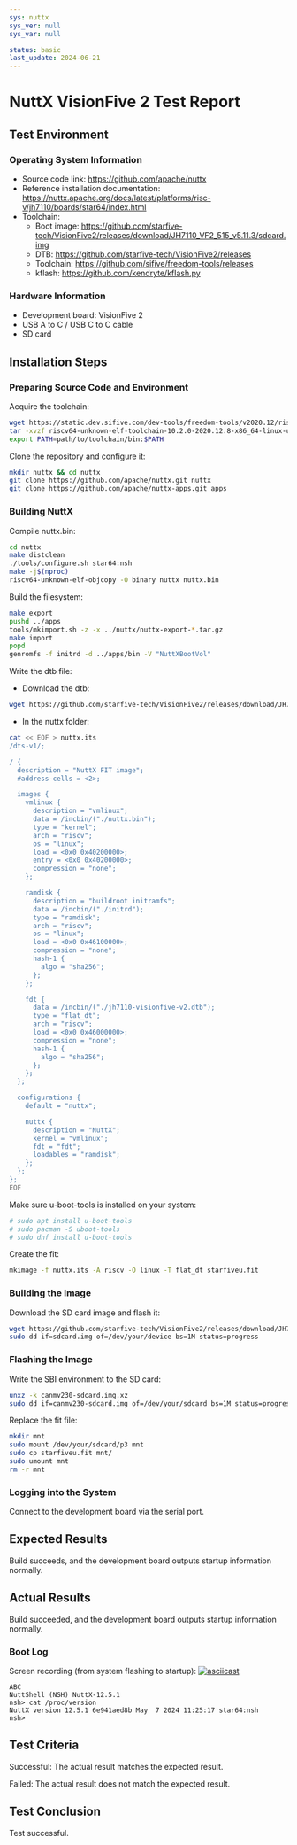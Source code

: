 ```yaml
---
sys: nuttx
sys_ver: null
sys_var: null

status: basic
last_update: 2024-06-21
---
```


# NuttX VisionFive 2 Test Report

## Test Environment

### Operating System Information

- Source code link: https://github.com/apache/nuttx
- Reference installation documentation: https://nuttx.apache.org/docs/latest/platforms/risc-v/jh7110/boards/star64/index.html
- Toolchain:
    - Boot image: https://github.com/starfive-tech/VisionFive2/releases/download/JH7110_VF2_515_v5.11.3/sdcard.img
    - DTB: https://github.com/starfive-tech/VisionFive2/releases
    - Toolchain: https://github.com/sifive/freedom-tools/releases
    - kflash: https://github.com/kendryte/kflash.py

### Hardware Information

- Development board: VisionFive 2
- USB A to C / USB C to C cable
- SD card

## Installation Steps

### Preparing Source Code and Environment

Acquire the toolchain:
```bash
wget https://static.dev.sifive.com/dev-tools/freedom-tools/v2020.12/riscv64-unknown-elf-toolchain-10.2.0-2020.12.8-x86_64-linux-ubuntu14.tar.gz
tar -xvzf riscv64-unknown-elf-toolchain-10.2.0-2020.12.8-x86_64-linux-ubuntu14.tar.gz
export PATH=path/to/toolchain/bin:$PATH
```

Clone the repository and configure it:
```bash
mkdir nuttx && cd nuttx
git clone https://github.com/apache/nuttx.git nuttx
git clone https://github.com/apache/nuttx-apps.git apps
```

### Building NuttX

Compile nuttx.bin:
```bash
cd nuttx
make distclean
./tools/configure.sh star64:nsh
make -j$(nproc)
riscv64-unknown-elf-objcopy -O binary nuttx nuttx.bin
```

Build the filesystem:
```bash
make export
pushd ../apps
tools/mkimport.sh -z -x ../nuttx/nuttx-export-*.tar.gz
make import
popd
genromfs -f initrd -d ../apps/bin -V "NuttXBootVol"
```

Write the dtb file:
- Download the dtb:
```bash
wget https://github.com/starfive-tech/VisionFive2/releases/download/JH7110_VF2_515_v5.11.3/jh7110-visionfive-v2.dtb
```
- In the nuttx folder:
```bash
cat << EOF > nuttx.its
/dts-v1/;

/ {
  description = "NuttX FIT image";
  #address-cells = <2>;

  images {
    vmlinux {
      description = "vmlinux";
      data = /incbin/("./nuttx.bin");
      type = "kernel";
      arch = "riscv";
      os = "linux";
      load = <0x0 0x40200000>;
      entry = <0x0 0x40200000>;
      compression = "none";
    };

    ramdisk {
      description = "buildroot initramfs";
      data = /incbin/("./initrd");
      type = "ramdisk";
      arch = "riscv";
      os = "linux";
      load = <0x0 0x46100000>;
      compression = "none";
      hash-1 {
        algo = "sha256";
      };
    };

    fdt {
      data = /incbin/("./jh7110-visionfive-v2.dtb");
      type = "flat_dt";
      arch = "riscv";
      load = <0x0 0x46000000>;
      compression = "none";
      hash-1 {
        algo = "sha256";
      };
    };
  };

  configurations {
    default = "nuttx";

    nuttx {
      description = "NuttX";
      kernel = "vmlinux";
      fdt = "fdt";
      loadables = "ramdisk";
    };
  };
};
EOF
```

Make sure u-boot-tools is installed on your system:
```bash
# sudo apt install u-boot-tools
# sudo pacman -S uboot-tools
# sudo dnf install u-boot-tools
```

Create the fit:
```bash
mkimage -f nuttx.its -A riscv -O linux -T flat_dt starfiveu.fit
```

### Building the Image

Download the SD card image and flash it:
```bash
wget https://github.com/starfive-tech/VisionFive2/releases/download/JH7110_VF2_515_v5.11.3/sdcard.img
sudo dd if=sdcard.img of=/dev/your/device bs=1M status=progress
```

### Flashing the Image

Write the SBI environment to the SD card:
```bash
unxz -k canmv230-sdcard.img.xz
sudo dd if=canmv230-sdcard.img of=/dev/your/sdcard bs=1M status=progress
```

Replace the fit file:
```bash
mkdir mnt
sudo mount /dev/your/sdcard/p3 mnt
sudo cp starfiveu.fit mnt/
sudo umount mnt
rm -r mnt
```

### Logging into the System

Connect to the development board via the serial port.

## Expected Results

Build succeeds, and the development board outputs startup information normally.

## Actual Results

Build succeeded, and the development board outputs startup information normally.

### Boot Log

Screen recording (from system flashing to startup):
[![asciicast](https://asciinema.org/a/boXeQ4xPfJgGjsJPZeT00uMH0.svg)](https://asciinema.org/a/boXeQ4xPfJgGjsJPZeT00uMH0)

```log
ABC                                                                       
NuttShell (NSH) NuttX-12.5.1                                              
nsh> cat /proc/version                                                    
NuttX version 12.5.1 6e941aed8b May  7 2024 11:25:17 star64:nsh           
nsh> 
```

## Test Criteria

Successful: The actual result matches the expected result.

Failed: The actual result does not match the expected result.

## Test Conclusion

Test successful.

